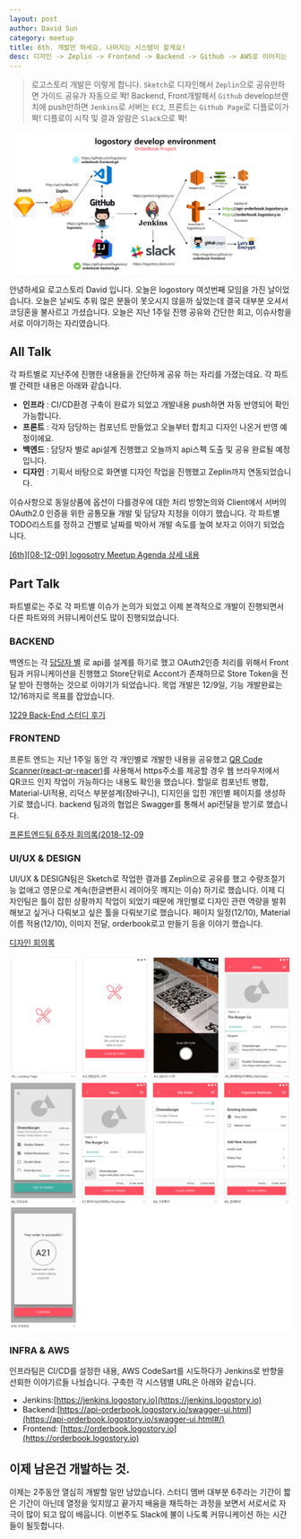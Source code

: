 ```yaml
---
layout: post
author: David Sun
category: meetup
title: 6th. 개발만 하세요. 나머지는 시스템이 할게요!
desc: 디자인 -> Zeplin -> Frontend -> Backend -> Github -> AWS로 이어지는 전체 개발 셋의 완성.
---
```


> 로고스토리 개발은 이렇게 합니다. ```Sketch```로 디자인해서 ```Zeplin```으로 공유만하면 가이드 공유가 자동으로 똭! Backend, Front개발해서 ```Github``` develop브랜치에 push만하면 ```Jenkins```로 서버는 ```EC2```, 프론트는 ```Github Page```로 디플로이가 똭!  디플로이 시작 및 결과 알람은 ```Slack```으로 똭!

![Alt text](/assets/img/12-09/develop-env.png)

안녕하세요 로고스토리 David 입니다. 오늘은 logostory 여섯번째 모임을 가진 날이었습니다. 오늘은 날씨도 추워 많은 분들이 못오시지 않을까 싶었는데 결국 대부분 오셔서 코딩혼을 불사르고 가셨습니다. 오늘은 지난 1주일 진행 공유와 간단한 회고, 이슈사항을 서로 이야기하는 자리였습니다. 

## All Talk
각 파트별로 지난주에 진행한 내용들을 간단하게 공유 하는 자리를 가졌는데요. 각 파트별 간력한 내용은 아래와 같습니다.

- <b>인프라</b> : CI/CD환경 구축이 완료가 되었고 개발내용 push하면 자동 반영되어 확인가능합니다.
- <b>프론트</b> : 각자 담당하는 컴포넌트 만들었고 오늘부터 합치고 디자인 나온거 반영 예정이에요.
- <b>백엔드</b> : 담당자 별로 api설계 진행했고 오늘까지 api스펙 도출 및 공유 완료될 예정입니다.
- <b>디자인</b> : 기획서 바탕으로 화면별 디자인 작업을 진행했고 Zeplin까지 연동되었습니다.

이슈사항으로 동일상품에 옵션이 다를경우에 대한 처리 방향논의와 Client에서 서버의 OAuth2.0 인증을 위한 공통모듈 개발 및 담당자 지정을 이야기 했습니다. 각 파트별 TODO리스트를 정하고 건별로 날짜를 박아서 개발 속도를 높여 보자고 이야기 되었습니다.

[[6th][08-12-09] logosotry Meetup Agenda 상세 내용](https://logostory.slack.com/files/U08R6HV33/FEQ4RE4GP/_6th__08-12-09__logosotry_Meetup_Agenda)

## Part Talk
파트별로는 주로 각 파트별 이슈가 논의가 되었고 이제 본격적으로 개발이 진행되면서 다른 파트와의 커뮤니케이션도 많이 진행되었습니다.

### BACKEND
백엔드는 각 [담당자 별](https://docs.google.com/spreadsheets/d/1liO4_4dLF2zPw0BAPfrg3eAVF17f77TA0mIhFRUWIw4/edit#gid=2068837227) 로 api를 설계를 하기로 했고 OAuth2인증 처리를 위해서 Front팀과 커뮤니케이션을 진행했고 Store단위로 Accont가 존재하므로 Store Token을 전달 받아 진행하는 것으로 이야기가 되었습니다. 목업 개발은 12/9일, 기능 개발완료는 12/16까지로 목표를 잡았습니다.

[1229 Back-End 스터디 후기](https://logostory.slack.com/archives/CDVCPHJTD/p1544327319000500)

### FRONTEND
프론트 엔드는 지난 1주일 동안 각 개인별로 개발한 내용을 공유했고 [QR Code Scanner(react-qr-reacer)](https://github.com/JodusNodus/react-qr-reader)를 사용해서 https주소를 제공할 경우 웹 브라우저에서 QR코드 인지 작업이 가능하다는 내용도 확인을 했습니다. 할일로 컴포넌트 병합, Material-UI적용, 리덕스 부분설계(장바구니), 디지인을 입힌 개인별 페이지를 생성하기로 했습니다. backend 팀과의 협업은 Swagger를 통해서 api전달을 받기로 했습니다.

[프론트엔드팀 6주차 회의록(2018-12-09](https://github.com/logostory/orderbook-frontend/wiki/%ED%9A%8C%EC%9D%98%EB%A1%9D-6%EC%A3%BC%EC%B0%A8)

### UI/UX & DESIGN
UI/UX & DESIGN팀은 Sketch로 작업한 결과를 Zeplin으로 공유를 했고 수량조절기능 없애고 영문으로 계속(한글변환시 레이아웃 깨지는 이슈) 하기로 했습니다. 이제 디자인팀은 틀이 잡힌 상황까지 작업이 되었기 때문에 개인별로 디자인 관련 역량을 발휘 해보고 싶거나 다뤄보고 싶은 툴을 다뤄보기로 했습니다. 페이지 일정(12/10), Material 이름 적용(12/10), 이미지 전달, orderbook로고 만들기 등을 이야기 했습니다.

[디자인 회의록](https://logostory.slack.com/archives/CDVFPRP18/p1544352070001000)

![Alt text](/assets/img/12-09/zeplin-1.png)
![Alt text](/assets/img/12-09/zeplin-2.png)
![Alt text](/assets/img/12-09/zeplin-3.png)

### INFRA & AWS
인프라팀은 CI/CD를 설정한 내용, AWS CodeSart를 시도하다가 Jenkins로 반향을 선회한 이야기르들 나눴습니다. 구축한 각 시스템별 URL은 아래와 같습니다.
- Jenkins:[https://jenkins.logostory.io](https://jenkins.logostory.io)
- Backend:[https://api-orderbook.logostory.io/swagger-ui.html](https://api-orderbook.logostory.io/swagger-ui.html#/)
- Frontend: [https://orderbook.logostory.io](https://orderbook.logostory.io)

## 이제 남은건 개발하는 것.
이제는 2주동안 열심히 개발할 일만 남았습니다. 스터디 멤버 대부분 6주라는 기간이 짧은 기간이 아닌데 열정을 잊지않고 끝가지 배움을 채득하는 과정을 보면서 서로서로 자극이 많이 되고 많이 배웁니다. 이번주도 Slack에 불이 나도록 커뮤니케이션 하는 시간들이 될듯합니다.